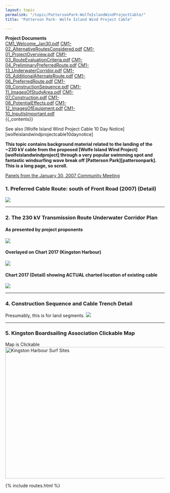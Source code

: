 ```yaml
---
layout: topic
permalink: "/topic/PattersonPark-WolfeIslandWindProjectCable/"
title: "Patterson Park- Wolfe Island Wind Project Cable"

---
```


<div class="sidebar" style="width: 300px;">
<strong>Project Documents</strong>
<a href="http://K7Waterfront.org/Files/WolfeIslandWindProject/CM1_Welcome_Jan30.pdf">CM1_Welcome_Jan30.pdf</a>
<a href="http://K7Waterfront.org/Files/WolfeIslandWindProject/CM1-02_AlternativeRoutesConsidered.pdf">CM1-02_AlternativeRoutesConsidered.pdf</a>
<a href="http://K7Waterfront.org/Files/WolfeIslandWindProject/CM1-01_ProjectOverview.pdf">CM1-01_ProjectOverview.pdf</a>
<a href="http://K7Waterfront.org/Files/WolfeIslandWindProject/CM1-03_RouteEvaluationCriteria.pdf">CM1-03_RouteEvaluationCriteria.pdf</a>
<a href="http://K7Waterfront.org/Files/WolfeIslandWindProject/CM1-04_PreliminaryPreferredRoute.pdf">CM1-04_PreliminaryPreferredRoute.pdf</a>
<a href="http://K7Waterfront.org/Files/WolfeIslandWindProject/CM1-13_UnderwaterCorridor.pdf">CM1-13_UnderwaterCorridor.pdf</a>
<a href="http://K7Waterfront.org/Files/WolfeIslandWindProject/CM1-05_AdditionalAlternateRoute.pdf">CM1-05_AdditionalAlternateRoute.pdf</a>
<a href="http://K7Waterfront.org/Files/WolfeIslandWindProject/CM1-06_PreferredRoute.pdf">CM1-06_PreferredRoute.pdf</a>
<a href="http://K7Waterfront.org/Files/WolfeIslandWindProject/CM1-09_ConstructionSequence.pdf">CM1-09_ConstructionSequence.pdf</a>
<a href="http://K7Waterfront.org/Files/WolfeIslandWindProject/CM1-11_ImagesOfStudyArea.pdf">CM1-11_ImagesOfStudyArea.pdf</a>
<a href="http://K7Waterfront.org/Files/WolfeIslandWindProject/CM1-07_Construction.pdf">CM1-07_Construction.pdf</a>
<a href="http://K7Waterfront.org/Files/WolfeIslandWindProject/CM1-08_PotentialEffects.pdf">CM1-08_PotentialEffects.pdf</a>
<a href="http://K7Waterfront.org/Files/WolfeIslandWindProject/CM1-12_ImagesOfEquipment.pdf">CM1-12_ImagesOfEquipment.pdf</a>
<a href="http://K7Waterfront.org/Files/WolfeIslandWindProject/CM1-10_InputIsImportant.pdf">CM1-10_InputIsImportant.pdf</a>
</div>
{{_contents}}


  See also [Wolfe Island Wind Project Cable 10 Day Notice][wolfeislandwindprojectcable10daynotice]

<strong>This topic contains background material related to the landing of the ~230 kV cable from the proposed [Wolfe Island Wind Project][wolfeislandwindproject] through a very popular swimming spot and fantastic windsurfing wave break off [Patterson Park][pattersonpark].  This is a long page, so scroll.</strong>

<a href="http://www.wolfeislandwind.com/Jan07_Display_Panels.htm">Panels from the January 30, 2007 Community Meeting</a>


<h3>1. Preferred Cable Route: south of Front Road (2007) (Detail)</h3>
<img src="http://K7Waterfront.org/Files/WolfeIslandWindProject/PreferredRouteSouthOfFrontRoad(2007)Detail.jpg" border="0">

----

<h3>2. The 230 kV Transmission Route Underwater Corridor Plan</h3>
<h4>As presented by project proponents</h4>
<img src="http://K7Waterfront.org/Files/WolfeIslandWindProject/230kVTransmissionRouteUnderwaterCorridor.jpg" border="0">

<p><h4>Overlayed on Chart 2017 (Kingston Harbour)</h4>
<img src="http://K7Waterfront.org/Images/Chart-WolfeIslandWindProjectCable.jpg" border="0">

<p><h4>Chart 2017 (Detail) showing ACTUAL charted location of existing cable</h4>
<img src="http://K7Waterfront.org/Files/WolfeIslandWindProject/Chart201701(Detail).jpg" border="0">

----

<h3>4. Construction Sequence and Cable Trench Detail</h3>
Presumably, this is for land segments.
<img src="http://K7Waterfront.org/Files/WolfeIslandWindProject/ConstructionSequenceAndCableTrenchDetail.jpg" border="0">

----

<h3>5. Kingston Boardsailing Association Clickable Map</h3>
Map is Clickable
<MAP name=surfsites>
<AREA onmouseover="West Everett Break" shape=RECT target="" alt="West Everett Break" coords=177,52,299,74 href="http://www.geocities.com/kingstonboardsailing/maps/philspots.htm#West Everett Break">
<AREA onmouseover="Brothers Shoal Break" shape=RECT target="" alt="Brothers Shoal Break" coords=41,138,172,160 href="http://www.geocities.com/kingstonboardsailing/maps/philspots.htm#Brothers Shoal Break">
<AREA onmouseover="Upper Salmon Shoal" shape=RECT target="" alt="Upper Salmon Shoal" coords=90,172,174,211 href="http://www.geocities.com/kingstonboardsailing/maps/philspots.htm#Upper Salmon Shoal">
<AREA onmouseover="Salmon Island Break" shape=RECT target="" alt="Salmon Island Break" coords=178,171,295,202 href="http://www.geocities.com/kingstonboardsailing/maps/philspots.htm#Salmon Island Break">
<AREA onmouseover="Amherst Outside Break" shape=RECT target="" alt="Amherst Outside Break" coords=47,234,190,257 href="http://www.geocities.com/kingstonboardsailing/maps/philspots.htm#Amherst Outside Break">
<AREA onmouseover="Amherst Inside Break" shape=RECT target="" alt="Amherst Inside Break" coords=48,264,176,284 href="http://www.geocities.com/kingstonboardsailing/maps/philspots.htm#Amherst Inside Break">
<AREA onmouseover="Snake Shoal Break" shape=RECT target="" alt="Snake Shoal Break" coords=489,221,604,272 href="http://www.geocities.com/kingstonboardsailing/maps/philspots.htm#Snake Shoal Break">
<AREA onmouseover="Snake Island Break" shape=POLY target="" alt="Snake Island Break" coords=416,192,508,194,509,210,459,208,467,239,456,246,439,212,417,212,417,193,417,193 href="http://www.geocities.com/kingstonboardsailing/maps/philspots.htm#Snake Island Break">
<AREA onmouseover="Patterson Point Break" shape=RECT target="" alt="Patterson Point Break" coords=377,91,500,112 href="http://www.geocities.com/kingstonboardsailing/maps/philspots.htm#Patterson Point Break">
<AREA onmouseover="Patterson Shoal Break" shape=POLY target="" alt="Patterson Shoal Break" coords=368,109,374,105,374,89,461,48,455,36,355,87,352,109,368,111,371,108,371,108 href="http://www.geocities.com/kingstonboardsailing/maps/philspots.htm#Patterson Shoal Break">
<AREA onmouseover="Point Pleasant Break" shape=POLY target="" alt="Point Pleasant Break" coords=325,105,343,105,342,83,428,44,422,32,327,74,326,104,326,104 href="http://www.geocities.com/kingstonboardsailing/maps/philspots.htm#Point Pleasant Break">
<AREA shape=RECT coords=0,0,0,0></MAP>
<IMG height=414 alt="Kingston Harbour Surf Sites" src="http://www.geocities.com/kingstonboardsailing/maps/philspots_files/surfsites.jpg" width=653 useMap=#surfsites border=0>

{% include routes.html %}
